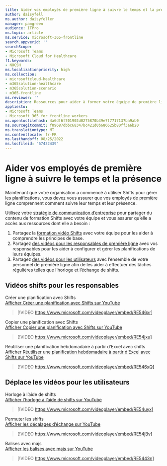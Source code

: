 ```yaml
---
title: Aider vos employés de première ligne à suivre le temps et la présence
author: daisyfell
ms.author: daisyfeller
manager: pamgreen
audience: ITPro
ms.topic: article
ms.service: microsoft-365-frontline
search.appverid: ''
searchScope:
- Microsoft Teams
- Microsoft Cloud for Healthcare
f1.keywords:
- NOCSH
ms.localizationpriority: high
ms.collection:
- microsoftcloud-healthcare
- m365solution-healthcare
- m365solution-scenario
- m365-frontline
ms.reviewer: ''
description: Ressources pour aider à former votre équipe de première ligne à l’aide de Shifts pour accéder à leurs planifications et les gérer.
appliesto:
- Microsoft Teams
- Microsoft 365 for frontline workers
ms.openlocfilehash: 4a6df6f701902d0275870b39e7f7717137ba9ab0
ms.sourcegitcommit: f09687dbbc68347bc421d0b686625b80ff3a6b20
ms.translationtype: MT
ms.contentlocale: fr-FR
ms.lasthandoff: 08/25/2022
ms.locfileid: "67432439"
---
```

# <a name="help-your-frontline-workers-track-time-and-attendance"></a>Aider vos employés de première ligne à suivre le temps et la présence

Maintenant que votre organisation a commencé à utiliser Shifts pour gérer les planifications, vous devez vous assurer que vos employés de première ligne comprennent comment suivre leur temps et leur présence.

Utilisez votre [stratégie de communication d’entreprise](flw-corp-comms.md) pour partager du contenu de formation Shifts avec votre équipe et vous assurer qu’elle a accès aux ressources dont elle a besoin :

1. Partagez la [formation vidéo Shifts](https://support.microsoft.com/office/what-is-shifts-f8efe6e4-ddb3-4d23-b81b-bb812296b821) avec votre équipe pour les aider à comprendre les principes de base.
2. Partagez [des vidéos pour les responsables de première ligne](#shifts-videos-for-managers) avec vos responsables pour les aider à configurer et gérer les planifications de leurs équipes.
3. Partagez [des vidéos pour les utilisateurs](#shifts-videos-for-users) avec l’ensemble de votre personnel de première ligne afin de les aider à effectuer des tâches régulières telles que l’horloge et l’échange de shifts.

## <a name="shifts-videos-for-managers"></a>Vidéos shifts pour les responsables

Créer une planification avec Shifts <br>
[Afficher Créer une planification avec Shifts sur YouTube](https://go.microsoft.com/fwlink/?linkid=2202612)
> [!VIDEO https://www.microsoft.com/videoplayer/embed/RE546xr]

Copier une planification avec Shifts <br>
[Afficher Copier une planification avec Shifts sur YouTube](https://go.microsoft.com/fwlink/?linkid=2202298)
> [!VIDEO https://www.microsoft.com/videoplayer/embed/RE54jxu]

Réutiliser une planification hebdomadaire à partir d’Excel avec shifts <br>
[Afficher Réutiliser une planification hebdomadaire à partir d’Excel avec Shifts sur YouTube](https://go.microsoft.com/fwlink/?linkid=2202611)
> [!VIDEO https://www.microsoft.com/videoplayer/embed/RE546xQ]

## <a name="shifts-videos-for-users"></a>Déplace les vidéos pour les utilisateurs

Horloge à l’aide de shifts <br>
[Afficher l’horloge à l’aide de shifts sur YouTube](https://go.microsoft.com/fwlink/?linkid=2202613)
> [!VIDEO https://www.microsoft.com/videoplayer/embed/RE54uyx]

Permuter les shifts <br>
[Afficher les décalages d’échange sur YouTube](https://go.microsoft.com/fwlink/?linkid=2202711)
> [!VIDEO https://www.microsoft.com/videoplayer/embed/RE54jBv]

Balises avec majs <br>
[Afficher les balises avec majs sur YouTube](https://go.microsoft.com/fwlink/?linkid=2202712)
> [!VIDEO https://www.microsoft.com/videoplayer/embed/RE5443n]
